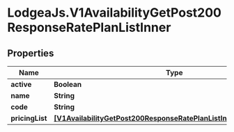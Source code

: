 # LodgeaJs.V1AvailabilityGetPost200ResponseRatePlanListInner

## Properties

Name | Type | Description | Notes
------------ | ------------- | ------------- | -------------
**active** | **Boolean** |  | [optional] 
**name** | **String** |  | [optional] 
**code** | **String** |  | [optional] 
**pricingList** | [**[V1AvailabilityGetPost200ResponseRatePlanListInnerPricingListInner]**](V1AvailabilityGetPost200ResponseRatePlanListInnerPricingListInner.md) |  | [optional] 


